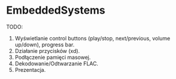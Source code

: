 # EmbeddedSystems
TODO:  
1. Wyświetlanie control buttons (play/stop, next/previous, volume up/down), progress bar.
2. Działanie przycisków (xd).
3. Podłączenie pamięci masowej.
4. Dekodowanie/Odtwarzanie FLAC.
5. Prezentacja.
